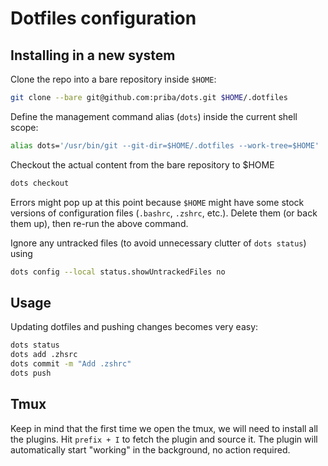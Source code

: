 # Dotfiles configuration

## Installing in a new system

Clone the repo into a bare repository inside `$HOME`:

```sh
git clone --bare git@github.com:priba/dots.git $HOME/.dotfiles
```

Define the management command alias (`dots`) inside the current shell scope:

```sh
alias dots='/usr/bin/git --git-dir=$HOME/.dotfiles --work-tree=$HOME'
```

Checkout the actual content from the bare repository to $HOME

```sh
dots checkout
```

Errors might pop up at this point because `$HOME` might have some stock versions of configuration files (`.bashrc`, `.zshrc`, etc.). Delete them (or back them up), then re-run the above command.

Ignore any untracked files (to avoid unnecessary clutter of `dots status`) using

```sh
dots config --local status.showUntrackedFiles no
```

## Usage

Updating dotfiles and pushing changes becomes very easy:

```sh
dots status
dots add .zhsrc
dots commit -m "Add .zshrc"
dots push
```

## Tmux

Keep in mind that the first time we open the tmux, we will need to install all the plugins. Hit `prefix + I` to fetch the plugin and source it. The plugin will automatically start "working" in the background, no action required.


